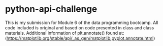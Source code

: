 # python-api-challenge

This is my submission for Module 6 of the data programming bootcamp. All code included is original and based on code presented in class and class materials. Additional information of plt.annotate() found at: (https://matplotlib.org/stable/api/_as_gen/matplotlib.pyplot.annotate.html)
